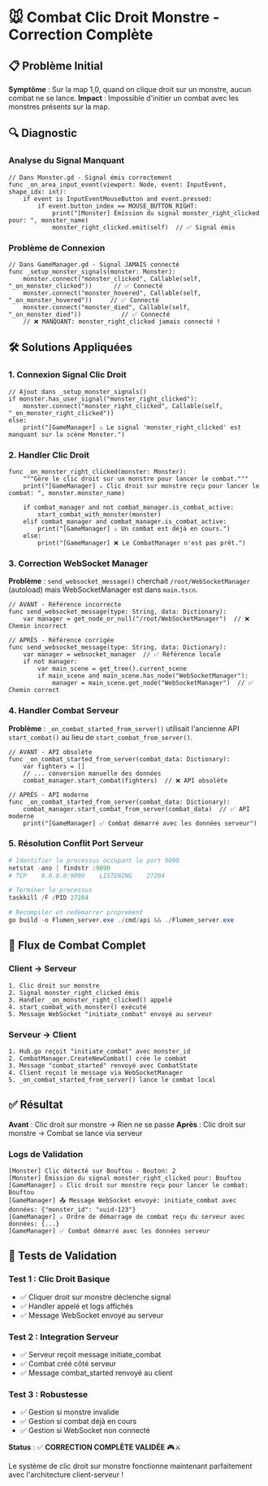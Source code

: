 # 🐭 Combat Clic Droit Monstre - Correction Complète

## 📋 Problème Initial
**Symptôme** : Sur la map 1,0, quand on clique droit sur un monstre, aucun combat ne se lance.
**Impact** : Impossible d'initier un combat avec les monstres présents sur la map.

## 🔍 Diagnostic

### **Analyse du Signal Manquant**
```gdscript
// Dans Monster.gd - Signal émis correctement
func _on_area_input_event(viewport: Node, event: InputEvent, shape_idx: int):
    if event is InputEventMouseButton and event.pressed:
        if event.button_index == MOUSE_BUTTON_RIGHT:
            print("[Monster] Émission du signal monster_right_clicked pour: ", monster_name)
            monster_right_clicked.emit(self)  // ✅ Signal émis
```

### **Problème de Connexion**
```gdscript
// Dans GameManager.gd - Signal JAMAIS connecté
func _setup_monster_signals(monster: Monster):
    monster.connect("monster_clicked", Callable(self, "_on_monster_clicked"))      // ✅ Connecté
    monster.connect("monster_hovered", Callable(self, "_on_monster_hovered"))     // ✅ Connecté  
    monster.connect("monster_died", Callable(self, "_on_monster_died"))           // ✅ Connecté
    // ❌ MANQUANT: monster_right_clicked jamais connecté !
```

## 🛠️ Solutions Appliquées

### **1. Connexion Signal Clic Droit**
```gdscript
// Ajout dans _setup_monster_signals()
if monster.has_user_signal("monster_right_clicked"):
    monster.connect("monster_right_clicked", Callable(self, "_on_monster_right_clicked"))
else:
    print("[GameManager] ⚠️ Le signal 'monster_right_clicked' est manquant sur la scène Monster.")
```

### **2. Handler Clic Droit**
```gdscript
func _on_monster_right_clicked(monster: Monster):
    """Gère le clic droit sur un monstre pour lancer le combat."""
    print("[GameManager] ⚔️ Clic droit sur monstre reçu pour lancer le combat: ", monster.monster_name)
    
    if combat_manager and not combat_manager.is_combat_active:
        start_combat_with_monster(monster)
    elif combat_manager and combat_manager.is_combat_active:
        print("[GameManager] ⚠️ Un combat est déjà en cours.")
    else:
        print("[GameManager] ❌ Le CombatManager n'est pas prêt.")
```

### **3. Correction WebSocket Manager**
**Problème** : `send_websocket_message()` cherchait `/root/WebSocketManager` (autoload) mais WebSocketManager est dans `main.tscn`.

```gdscript
// AVANT - Référence incorrecte
func send_websocket_message(type: String, data: Dictionary):
    var manager = get_node_or_null("/root/WebSocketManager")  // ❌ Chemin incorrect

// APRÈS - Référence corrigée
func send_websocket_message(type: String, data: Dictionary):
    var manager = websocket_manager  // ✅ Référence locale
    if not manager:
        var main_scene = get_tree().current_scene
        if main_scene and main_scene.has_node("WebSocketManager"):
            manager = main_scene.get_node("WebSocketManager")  // ✅ Chemin correct
```

### **4. Handler Combat Serveur**
**Problème** : `_on_combat_started_from_server()` utilisait l'ancienne API `start_combat()` au lieu de `start_combat_from_server()`.

```gdscript
// AVANT - API obsolète
func _on_combat_started_from_server(combat_data: Dictionary):
    var fighters = []
    // ... conversion manuelle des données
    combat_manager.start_combat(fighters)  // ❌ API obsolète

// APRÈS - API moderne
func _on_combat_started_from_server(combat_data: Dictionary):
    combat_manager.start_combat_from_server(combat_data)  // ✅ API moderne
    print("[GameManager] ✅ Combat démarré avec les données serveur")
```

### **5. Résolution Conflit Port Serveur**
```powershell
# Identifier le processus occupant le port 9090
netstat -ano | findstr :9090
# TCP    0.0.0.0:9090    LISTENING    27204

# Terminer le processus
taskkill /F /PID 27204

# Recompiler et redémarrer proprement
go build -o Flumen_server.exe ./cmd/api && ./Flumen_server.exe
```

## 🔄 Flux de Combat Complet

### **Client → Serveur**
```
1. Clic droit sur monstre
2. Signal monster_right_clicked émis
3. Handler _on_monster_right_clicked() appelé
4. start_combat_with_monster() exécuté
5. Message WebSocket "initiate_combat" envoyé au serveur
```

### **Serveur → Client**
```
1. Hub.go reçoit "initiate_combat" avec monster_id
2. CombatManager.CreateNewCombat() crée le combat
3. Message "combat_started" renvoyé avec CombatState
4. Client reçoit le message via WebSocketManager
5. _on_combat_started_from_server() lance le combat local
```

## ✅ Résultat

**Avant** : Clic droit sur monstre → Rien ne se passe
**Après** : Clic droit sur monstre → Combat se lance via serveur

### **Logs de Validation**
```
[Monster] Clic détecté sur Bouftou - Bouton: 2
[Monster] Émission du signal monster_right_clicked pour: Bouftou
[GameManager] ⚔️ Clic droit sur monstre reçu pour lancer le combat: Bouftou
[GameManager] 📤 Message WebSocket envoyé: initiate_combat avec données: {"monster_id": "uuid-123"}
[GameManager] ⚔️ Ordre de démarrage de combat reçu du serveur avec données: {...}
[GameManager] ✅ Combat démarré avec les données serveur
```

## 🎯 Tests de Validation

### **Test 1 : Clic Droit Basique**
- ✅ Cliquer droit sur monstre déclenche signal
- ✅ Handler appelé et logs affichés
- ✅ Message WebSocket envoyé au serveur

### **Test 2 : Integration Serveur** 
- ✅ Serveur reçoit message initiate_combat
- ✅ Combat créé côté serveur
- ✅ Message combat_started renvoyé au client

### **Test 3 : Robustesse**
- ✅ Gestion si monstre invalide
- ✅ Gestion si combat déjà en cours
- ✅ Gestion si WebSocket non connecté

**Status** : ✅ **CORRECTION COMPLÈTE VALIDÉE** 🎮⚔️

Le système de clic droit sur monstre fonctionne maintenant parfaitement avec l'architecture client-serveur ! 